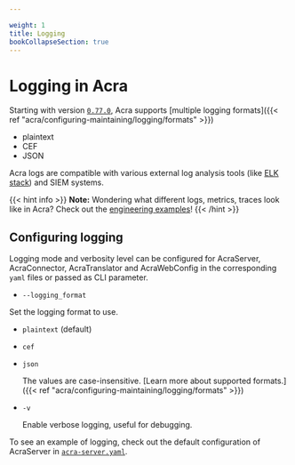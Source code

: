 ```yaml
---

weight: 1
title: Logging
bookCollapseSection: true
---
```


# Logging in Acra

Starting with version [`0.77.0`](https://github.com/cossacklabs/acra/releases/tag/0.77.0), Acra supports [multiple logging formats]({{< ref "acra/configuring-maintaining/logging/formats" >}})

- plaintext
- CEF
- JSON

Acra logs are compatible with various external log analysis tools (like [ELK stack](https://www.elastic.co/elk-stack)) and SIEM systems.

{{< hint info >}}
**Note:**
Wondering what different logs, metrics, traces look like in Acra? Check out the [engineering examples](https://github.com/cossacklabs/acra-engineering-demo/)!
{{< /hint >}}

## Configuring logging

Logging mode and verbosity level can be configured for AcraServer, AcraConnector, AcraTranslator and AcraWebConfig in the corresponding `yaml` files or passed as CLI parameter.

* `--logging_format`
  
Set the logging format to use.

- `plaintext` (default)
- `cef`
- `json`

  The values are case-insensitive.
  [Learn more about supported formats.]({{< ref "acra/configuring-maintaining/logging/formats" >}})

* `-v`

  Enable verbose logging, useful for debugging.

To see an example of logging, check out the default configuration of AcraServer in [`acra-server.yaml`](https://github.com/cossacklabs/acra-Q12021/blob/master/configs/acra-server.yaml#L99).